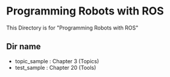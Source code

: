 # Programming Robots with ROS
This Directory is for "Programming Robots with ROS"

## Dir name
* topic_sample : Chapter 3 (Topics) 
* test_sample  : Chapter 20 (Tools)

